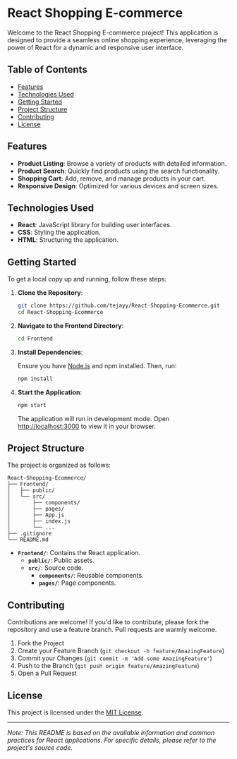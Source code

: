 # React Shopping E-commerce

Welcome to the React Shopping E-commerce project! This application is designed to provide a seamless online shopping experience, leveraging the power of React for a dynamic and responsive user interface.

## Table of Contents

- [Features](#features)
- [Technologies Used](#technologies-used)
- [Getting Started](#getting-started)
- [Project Structure](#project-structure)
- [Contributing](#contributing)
- [License](#license)

## Features

- **Product Listing**: Browse a variety of products with detailed information.
- **Product Search**: Quickly find products using the search functionality.
- **Shopping Cart**: Add, remove, and manage products in your cart.
- **Responsive Design**: Optimized for various devices and screen sizes.

## Technologies Used

- **React**: JavaScript library for building user interfaces.
- **CSS**: Styling the application.
- **HTML**: Structuring the application.

## Getting Started

To get a local copy up and running, follow these steps:

1. **Clone the Repository**:

   ```bash
   git clone https://github.com/tejayy/React-Shopping-Ecommerce.git
   cd React-Shopping-Ecommerce
   ```

2. **Navigate to the Frontend Directory**:

   ```bash
   cd Frontend
   ```

3. **Install Dependencies**:

   Ensure you have [Node.js](https://nodejs.org/) and npm installed. Then, run:

   ```bash
   npm install
   ```

4. **Start the Application**:

   ```bash
   npm start
   ```

   The application will run in development mode. Open [http://localhost:3000](http://localhost:3000) to view it in your browser.

## Project Structure

The project is organized as follows:

```
React-Shopping-Ecommerce/
├── Frontend/
│   ├── public/
│   └── src/
│       ├── components/
│       ├── pages/
│       ├── App.js
│       ├── index.js
│       └── ...
├── .gitignore
└── README.md
```

- **`Frontend/`**: Contains the React application.
  - **`public/`**: Public assets.
  - **`src/`**: Source code.
    - **`components/`**: Reusable components.
    - **`pages/`**: Page components.

## Contributing

Contributions are welcome! If you'd like to contribute, please fork the repository and use a feature branch. Pull requests are warmly welcome.

1. Fork the Project
2. Create your Feature Branch (`git checkout -b feature/AmazingFeature`)
3. Commit your Changes (`git commit -m 'Add some AmazingFeature'`)
4. Push to the Branch (`git push origin feature/AmazingFeature`)
5. Open a Pull Request

## License

This project is licensed under the [MIT License](LICENSE).

---

*Note: This README is based on the available information and common practices for React applications. For specific details, please refer to the project's source code.* 